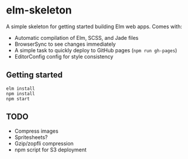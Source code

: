 # elm-skeleton

A simple skeleton for getting started building Elm web apps. Comes with:

- Automatic compilation of Elm, SCSS, and Jade files
- BrowserSync to see changes immediately
- A simple task to quickly deploy to GitHub pages (`npm run gh-pages`)
- EditorConfig config for style consistency

## Getting started

```shell
elm install
npm install
npm start
```

## TODO

- Compress images
- Spritesheets?
- Gzip/zopfli compression
- npm script for S3 deployment
